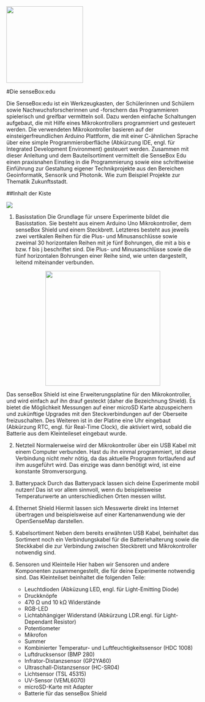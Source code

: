 <img src="https://github.com/sensebox/OER/blob/master/senseBox_edu/images/sensebox_logo_neu.png" width="200"/>

#Die senseBox:edu

Die SenseBox:edu ist ein Werkzeugkasten, der Schülerinnen und Schülern sowie Nachwuchsforscherinnen und -forschern das Programmieren spielerisch und greifbar vermitteln soll. Dazu werden einfache Schaltungen aufgebaut, die mit Hilfe eines Mikrokontrollers programmiert und gesteuert werden. Die verwendeten Mikrokontroller basieren auf der einsteigerfreundlichen Arduino Plattform, die mit einer C-ähnlichen Sprache über eine simple Programmieroberfläche (Abkürzung IDE, engl. für Integrated Development Environment) gesteuert werden. Zusammen mit dieser Anleitung und dem Bauteilsortiment vermittelt die SenseBox Edu einen praxisnahen Einstieg in die Programmierung sowie eine schrittweise Einführung zur Gestaltung eigener Technikprojekte aus den Bereichen Geoinformatik, Sensorik und Photonik. Wie zum Beispiel Projekte zur Thematik Zukunftsstadt.

##Inhalt der Kiste

<img src="https://github.com/sensebox/OER/blob/master/senseBox_edu/images/Kisteninhalt.png/"/>

1. Basisstation
Die Grundlage für unsere Experimente bildet die Basisstation. Sie besteht aus einem Arduino Uno Mikrokontroller, dem senseBox Shield und einem Steckbrett. Letzteres besteht aus jeweils zwei vertikalen Reihen für die Plus- und Minusanschlüsse sowie zweimal 30 horizontalen Reihen mit je fünf Bohrungen, die mit a bis e bzw. f bis j beschriftet sind. Die Plus- und Minusanschlüsse sowie die fünf horizontalen Bohrungen einer Reihe sind, wie unten dargestellt, leitend miteinander verbunden.

<center><img src="https://github.com/sensebox/OER/blob/master/senseBox_edu/images/Breadboard.png" width="300"></center>

Das senseBox Shield ist eine Erweiterungsplatine für den Mikrokontroller, und wird einfach auf ihn drauf gesteckt (daher die Bezeichnung Shield). Es bietet die Möglichkeit Messungen auf einer microSD Karte abzuspeichern und zukünftige Upgrades mit den Steckverbindungen auf der Oberseite freizuschalten. Des Weiteren ist in der Platine eine Uhr eingebaut (Abkürzung RTC, engl. für Real-Time Clock), die aktiviert wird, sobald die Batterie aus dem Kleinteileset eingebaut wurde.

2. Netzteil
Normalerweise wird der Mikrokontroller über ein USB Kabel mit einem Computer verbunden. Hast du ihn einmal programmiert, ist diese Verbindung nicht mehr nötig, da das aktuelle Programm fortlaufend auf ihm ausgeführt wird. Das einzige was dann benötigt wird, ist eine konstante Stromversorgung.

3. Batterypack
Durch das Batterypack lassen sich deine Experimente mobil nutzen! Das ist vor allem sinnvoll, wenn du beispielsweise Temperaturwerte an unterschiedlichen Orten messen willst.

4. Ethernet Shield
Hiermit lassen sich Messwerte direkt ins Internet übertragen und beispielsweise auf einer Kartenanwendung wie der OpenSenseMap darstellen.

5. Kabelsortiment
Neben dem bereits erwähnten USB Kabel, beinhaltet das Sortiment noch ein Verbindungskabel für die Batteriehalterung sowie die Steckkabel die zur Verbindung zwischen Steckbrett und Mikrokontroller notwendig sind.

6. Sensoren und Kleinteile
Hier haben wir Sensoren und andere Komponenten zusammengestellt, die für deine Experimente notwendig sind. Das Kleinteilset beinhaltet die folgenden Teile:
	* Leuchtdioden (Abküzung LED, engl. für Light-Emitting Diode)
	* Druckknöpfe
	* 470 Ω und 10 kΩ Widerstände
	* RGB-LED
	* Lichtabhängiger Widerstand (Abkürzung LDR.engl. für Light-Dependant Resistor)
	* Potentiometer
	* Mikrofon
	* Summer
	* Kombinierter Temperatur- und Luftfeuchtigkeitssensor (HDC 1008)
	* Luftdrucksensor (BMP 280)
	* Infrator-Distanzsensor (GP2YA60)
	* Ultraschall-Distanzsensor (HC-SR04)
	* Lichtsensor (TSL 45315)
	* UV-Sensor (VEML6070)
	* microSD-Karte mit Adapter
	* Batterie für das senseBox Shield
	